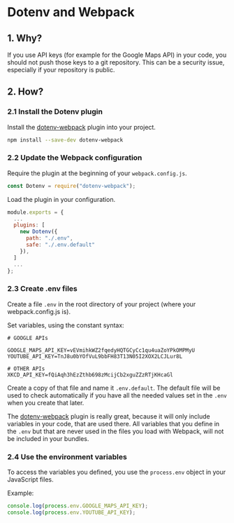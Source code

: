 # Dotenv and Webpack 

## 1. Why?

If you use API keys (for example for the Google Maps API) in your code, you should not push those keys to a git repository. This can be a security issue, especially if your repository is public.

## 2. How?

### 2.1 Install the Dotenv plugin

Install the [dotenv-webpack](https://www.npmjs.com/package/dotenv-webpack) plugin into your project.

```bash
npm install --save-dev dotenv-webpack
```

### 2.2 Update the Webpack configuration

Require the plugin at the beginning of your `webpack.config.js`.

```javascript
const Dotenv = require("dotenv-webpack");
```

Load the plugin in your configuration.

```javascript
module.exports = {
  ...
  plugins: [
    new Dotenv({
      path: "./.env",
      safe: "./.env.default"
    }),
  ]
  ...
};
```

### 2.3 Create .env files

Create a file `.env` in the root directory of your project (where your webpack.config.js is).

Set variables, using the constant syntax:

```
# GOOGLE APIs

GOOGLE_MAPS_API_KEY=vEVmihkWZ2fqedyHQTGCyCc1qu4uaZoYPkOMPMyU
YOUTUBE_API_KEY=TnJ8u0bYOfVuL9bbFH83T13N05I2XOX2LCJLur8L

# OTHER APIs
XKCD_API_KEY=fQiAqh3hEzZthb698zMcijCb2xguZZzRTjKHcaGl
```

Create a copy of that file and name it `.env.default`. The default file will be used to check automatically if you have all the needed values set in the `.env` when you create that later.

The [dotenv-webpack](https://www.npmjs.com/package/dotenv-webpack) plugin is really great, because it will only include variables in your code, that are used there. All variables that you define in the `.env` but that are never used in the files you load with Webpack, will not be included in your bundles.

### 2.4 Use the environment variables

To access the variables you defined, you use the `process.env` object in your JavaScript files.

Example:

```javascript
console.log(process.env.GOOGLE_MAPS_API_KEY);
console.log(process.env.YOUTUBE_API_KEY);
```
